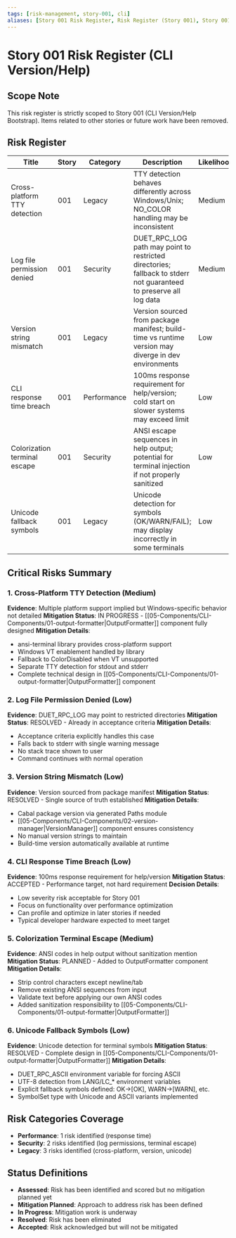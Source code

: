 ```yaml
---
tags: [risk-management, story-001, cli]
aliases: [Story 001 Risk Register, Risk Register (Story 001), Story 001 Risks]
---
```


# Story 001 Risk Register (CLI Version/Help)

## Scope Note
This risk register is strictly scoped to Story 001 (CLI Version/Help Bootstrap). Items related to other stories or future work have been removed.

## Risk Register

| Title | Story | Category | Description | Likelihood | Impact | Severity | Status |
|---|---|---|---|---|---|---|---|
| Cross-platform TTY detection | 001 | Legacy | TTY detection behaves differently across Windows/Unix; NO_COLOR handling may be inconsistent | Medium | Medium | Medium | In Progress |
| Log file permission denied | 001 | Security | DUET_RPC_LOG path may point to restricted directories; fallback to stderr not guaranteed to preserve all log data | Medium | Low | Low | Resolved |
| Version string mismatch | 001 | Legacy | Version sourced from package manifest; build-time vs runtime version may diverge in dev environments | Low | Low | Low | Resolved |
| CLI response time breach | 001 | Performance | 100ms response requirement for help/version; cold start on slower systems may exceed limit | Low | Medium | Low | Accepted |
| Colorization terminal escape | 001 | Security | ANSI escape sequences in help output; potential for terminal injection if not properly sanitized | Low | High | Medium | Mitigation Planned |
| Unicode fallback symbols | 001 | Legacy | Unicode detection for symbols (OK/WARN/FAIL); may display incorrectly in some terminals | Low | Low | Low | Resolved |

## Critical Risks Summary

### 1. Cross-Platform TTY Detection (Medium)
**Evidence**: Multiple platform support implied but Windows-specific behavior not detailed
**Mitigation Status**: IN PROGRESS - [[05-Components/CLI-Components/01-output-formatter|OutputFormatter]] component fully designed
**Mitigation Details**:
- ansi-terminal library provides cross-platform support
- Windows VT enablement handled by library
- Fallback to ColorDisabled when VT unsupported
- Separate TTY detection for stdout and stderr
- Complete technical design in [[05-Components/CLI-Components/01-output-formatter|OutputFormatter]] component

### 2. Log File Permission Denied (Low)
**Evidence**: DUET_RPC_LOG may point to restricted directories
**Mitigation Status**: RESOLVED - Already in acceptance criteria
**Mitigation Details**:
- Acceptance criteria explicitly handles this case
- Falls back to stderr with single warning message
- No stack trace shown to user
- Command continues with normal operation

### 3. Version String Mismatch (Low)
**Evidence**: Version sourced from package manifest
**Mitigation Status**: RESOLVED - Single source of truth established
**Mitigation Details**:
- Cabal package version via generated Paths module
- [[05-Components/CLI-Components/02-version-manager|VersionManager]] component ensures consistency
- No manual version strings to maintain
- Build-time version automatically available at runtime

### 4. CLI Response Time Breach (Low)
**Evidence**: 100ms response requirement for help/version
**Mitigation Status**: ACCEPTED - Performance target, not hard requirement
**Decision Details**:
- Low severity risk acceptable for Story 001
- Focus on functionality over performance optimization
- Can profile and optimize in later stories if needed
- Typical developer hardware expected to meet target

### 5. Colorization Terminal Escape (Medium)
**Evidence**: ANSI codes in help output without sanitization mention
**Mitigation Status**: PLANNED - Added to OutputFormatter component
**Mitigation Details**:
- Strip control characters except newline/tab
- Remove existing ANSI sequences from input
- Validate text before applying our own ANSI codes
- Added sanitization responsibility to [[05-Components/CLI-Components/01-output-formatter|OutputFormatter]]

### 6. Unicode Fallback Symbols (Low)
**Evidence**: Unicode detection for terminal symbols
**Mitigation Status**: RESOLVED - Complete design in [[05-Components/CLI-Components/01-output-formatter|OutputFormatter]]
**Mitigation Details**:
- DUET_RPC_ASCII environment variable for forcing ASCII
- UTF-8 detection from LANG/LC_* environment variables
- Explicit fallback symbols defined: OK→[OK], WARN→[WARN], etc.
- SymbolSet type with Unicode and ASCII variants implemented

## Risk Categories Coverage

- **Performance**: 1 risk identified (response time)
- **Security**: 2 risks identified (log permissions, terminal escape)
- **Legacy**: 3 risks identified (cross-platform, version, unicode)

## Status Definitions
- **Assessed**: Risk has been identified and scored but no mitigation planned yet
- **Mitigation Planned**: Approach to address risk has been defined
- **In Progress**: Mitigation work is underway
- **Resolved**: Risk has been eliminated
- **Accepted**: Risk acknowledged but will not be mitigated
